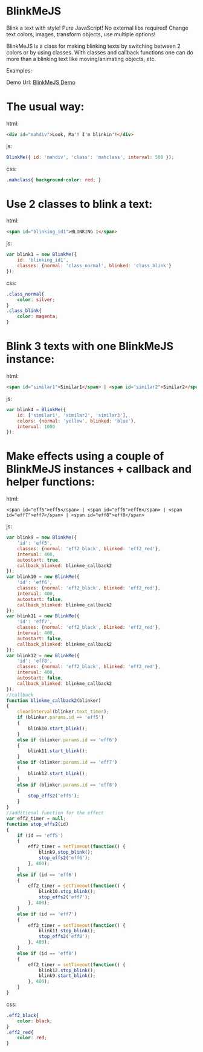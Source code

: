 BlinkMeJS
=========

Blink a text with style!
Pure JavaScript! No external libs required!
Change text colors, images, transform objects, use multiple options!

BlinkMeJS is a class for making blinking texts by switching between 2 colors or by using classes.
With classes and callback functions one can do more than a blinking text like moving/animating objects, etc.


Examples:

Demo Url: [BlinkMeJS Demo](http://iliyan-trifonov.com/BlinkMeJS/ "BlinkMeJS @ iliyan-trifonov.com")

# The usual way:

html:

```html
<div id="mahdiv">Look, Ma'! I'm blinkin'!</div>
```

js:

```js
BlinkMe({ id: 'mahdiv', 'class': 'mahclass', interval: 500 });
```

css:

```css
.mahclass{ background-color: red; }
```


# Use 2 classes to blink a text:

html:

```html
<span id="blinking_id1">BLINKING 1</span>
```

js:

```js
var blink1 = new BlinkMe({
    id: 'blinking_id1',
    classes: {normal: 'class_normal', blinked: 'class_blink'}
});
```

css:

```css
.class_normal{
    color: silver;
}
.class_blink{
    color: magenta;
}
```



# Blink 3 texts with one BlinkMeJS instance:

html:

```html    
<span id="similar1">Similar1</span> | <span id="similar2">Similar2</span> | <span id="similar3">Similar3</span>
```

js:

```js
var blink4 = BlinkMe({
    id: ['similar1', 'similar2', 'similar3'],
    colors: {normal: 'yellow', blinked: 'blue'},
    interval: 1000
});
```



# Make effects using a couple of BlinkMeJS instances + callback and helper functions:

html:

```/html
<span id="eff5">eff5</span> | <span id="eff6">eff6</span> | <span id="eff7">eff7</span> | <span id="eff8">eff8</span>
```

js:

```js
var blink9 = new BlinkMe({
    'id': 'eff5',
    classes: {normal: 'eff2_black', blinked: 'eff2_red'},
    interval: 400,
    autostart: true,
    callback_blinked: blinkme_callback2
});
var blink10 = new BlinkMe({
    'id': 'eff6',
    classes: {normal: 'eff2_black', blinked: 'eff2_red'},
    interval: 400,
    autostart: false,
    callback_blinked: blinkme_callback2
});
var blink11 = new BlinkMe({
    'id': 'eff7',
    classes: {normal: 'eff2_black', blinked: 'eff2_red'},
    interval: 400,
    autostart: false,
    callback_blinked: blinkme_callback2
});
var blink12 = new BlinkMe({
    'id': 'eff8',
    classes: {normal: 'eff2_black', blinked: 'eff2_red'},
    interval: 400,
    autostart: false,
    callback_blinked: blinkme_callback2
});
//callback
function blinkme_callback2(blinker)
{
    clearInterval(blinker.text_timer);
    if (blinker.params.id == 'eff5')
    {
        blink10.start_blink();
    }
    else if (blinker.params.id == 'eff6')
    {
        blink11.start_blink();
    }
    else if (blinker.params.id == 'eff7')
    {
        blink12.start_blink();
    }
    else if (blinker.params.id == 'eff8')
    {
        stop_effs2('eff5');
    }
}
//additional function for the effect
var eff2_timer = null;
function stop_effs2(id)
{
    if (id == 'eff5')
    {
        eff2_timer = setTimeout(function() {
            blink9.stop_blink();
            stop_effs2('eff6');
        }, 400);
    }
    else if (id == 'eff6')
    {
        eff2_timer = setTimeout(function() {
            blink10.stop_blink();
            stop_effs2('eff7');
        }, 400);
    }
    else if (id == 'eff7')
    {
        eff2_timer = setTimeout(function() {
            blink11.stop_blink();
            stop_effs2('eff8');
        }, 400);
    }
    else if (id == 'eff8')
    {
        eff2_timer = setTimeout(function() {
            blink12.stop_blink();
            blink9.start_blink();
        }, 400);
    }
}
```

css:

```css
.eff2_black{
    color: black;
}
.eff2_red{
    color: red;
}
```
